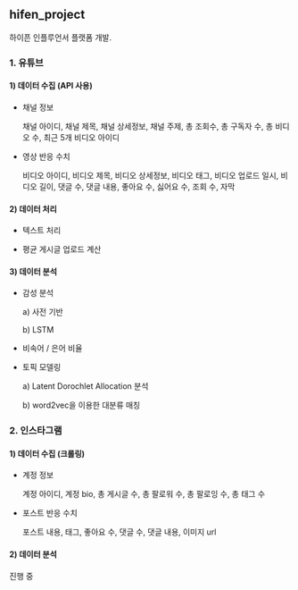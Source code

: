 ## hifen_project
하이픈 인플루언서 플랫폼 개발.

### 1. 유튜브

#### 1) 데이터 수집 (API 사용)
* 채널 정보 

  채널 아이디, 채널 제목, 채널 상세정보, 채널 주제, 총 조회수, 총 구독자 수, 총 비디오 수, 최근 5개 비디오 아이디

* 영상 반응 수치 

  비디오 아이디, 비디오 제목, 비디오 상세정보, 비디오 태그, 비디오 업로드 일시, 비디오 길이, 댓글 수, 댓글 내용, 좋아요 수, 싫어요 수, 조회 수, 자막 

#### 2) 데이터 처리

* 텍스트 처리

* 평균 게시글 업로드 계산

#### 3) 데이터 분석

* 감성 분석 
  
  a) 사전 기반 
  
  b) LSTM
  
* 비속어 / 은어 비율

* 토픽 모델링 

  a) Latent Dorochlet Allocation 분석 

  b) word2vec을 이용한 대분류 매칭

### 2. 인스타그램 

#### 1) 데이터 수집 (크롤링)
* 계정 정보 

  계정 아이디, 계정 bio, 총 게시글 수, 총 팔로워 수, 총 팔로잉 수, 총 태그 수

* 포스트 반응 수치 

  포스트 내용, 태그, 좋아요 수, 댓글 수, 댓글 내용, 이미지 url
  
#### 2) 데이터 분석
진행 중 
